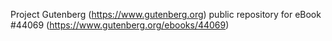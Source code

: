 Project Gutenberg (https://www.gutenberg.org) public repository for eBook #44069 (https://www.gutenberg.org/ebooks/44069)
